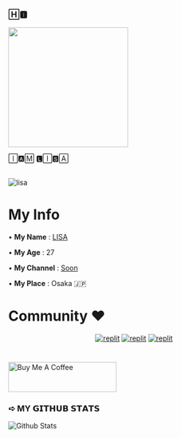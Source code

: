 ### 🄷🅸︎  

<img src="https://te.legra.ph/file/23558be9b42169a90c592.gif" width="240px">




🄸🅰︎🄼 🅻︎🄸🆂︎🄰 


##

![lisa](https://github.com/LISA-KOREA/UPLOADER-BOT-V4/assets/106958298/3d13e453-6d05-4eff-a7fe-db1cdae78e82)

# My Info

 • **My Name** : [LISA](#)
 
 • **My Age** : 27
 
 • **My Channel** : [Soon](#)
 
 • **My Place** : Osaka 🇯🇵

 #

# Community ❤️
</p>
<p align="center">
<a href="#"><img alt="replit" src="https://img.shields.io/badge/-Instagram-pink?style=for-the-badge&logo=instagram&logoColor=white"/></a> <a href="#"><img alt="replit" src="https://img.shields.io/badge/-Telegram-blue?style=for-the-badge&logo=telegram&logoColor=white"/></a>
<a href="#"><img alt="replit" src="https://img.shields.io/badge/-youtube-red?style=for-the-badge&logo=youtube&logoColor=white"/></a>
</p>

#

<a href="https://www.buymeacoffee.com/lisakorean" target="_blank"><img src="https://cdn.buymeacoffee.com/buttons/v2/arial-yellow.png" alt="Buy Me A Coffee" style="height: 60px !important;width: 217px !important;" ></a>



### ➪ MY 𝗚𝗜𝗧𝗛𝗨𝗕 𝗦𝗧𝗔𝗧𝗦

![Github Stats](https://github-stats-alpha.vercel.app/api/?username=LISA-KOREAN&tc=323&ic=323)

